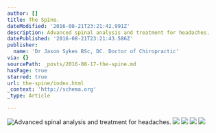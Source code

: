 ```yaml
---
author: []
title: The Spine.
dateModified: '2016-08-21T23:21:42.991Z'
description: Advanced spinal analysis and treatment for headaches.
datePublished: '2016-08-21T23:21:43.586Z'
publisher:
  name: 'Dr Jason Sykes BSc, DC. Doctor of Chiropractic'
via: {}
sourcePath: _posts/2016-08-17-the-spine.md
hasPage: true
starred: true
url: the-spine/index.html
_context: 'http://schema.org'
_type: Article

---
```

![Advanced spinal analysis and treatment for headaches.](https://the-grid-user-content.s3-us-west-2.amazonaws.com/696d2b52-c739-49a6-92e8-c6ebe5192fc9.tiff)
![](https://the-grid-user-content.s3-us-west-2.amazonaws.com/26558b94-dfa9-47f4-a0aa-8d2a26e900c6.jpg)
![](https://the-grid-user-content.s3-us-west-2.amazonaws.com/b326a396-26ec-4ee0-b5a2-d6085e16e520.jpg)
![](https://the-grid-user-content.s3-us-west-2.amazonaws.com/e3dbf3c2-d843-4fe9-bf8a-6d56ea3d0d13.jpg)
![](https://the-grid-user-content.s3-us-west-2.amazonaws.com/a1f6f47c-5749-42bd-ae4e-9f71d5f4c4b3.jpg)